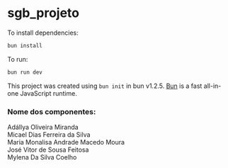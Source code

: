 # sgb_projeto

To install dependencies:

```bash
bun install
```

To run:

```bash
bun run dev
```

This project was created using `bun init` in bun v1.2.5. [Bun](https://bun.sh) is a fast all-in-one JavaScript runtime.

### Nome dos componentes:
Adállya Oliveira Miranda <br>
Micael Dias Ferreira da Silva <br>
Maria Monalisa Andrade Macedo Moura <br>
José Vitor de Sousa Feitosa <br>
Mylena Da Silva Coelho
